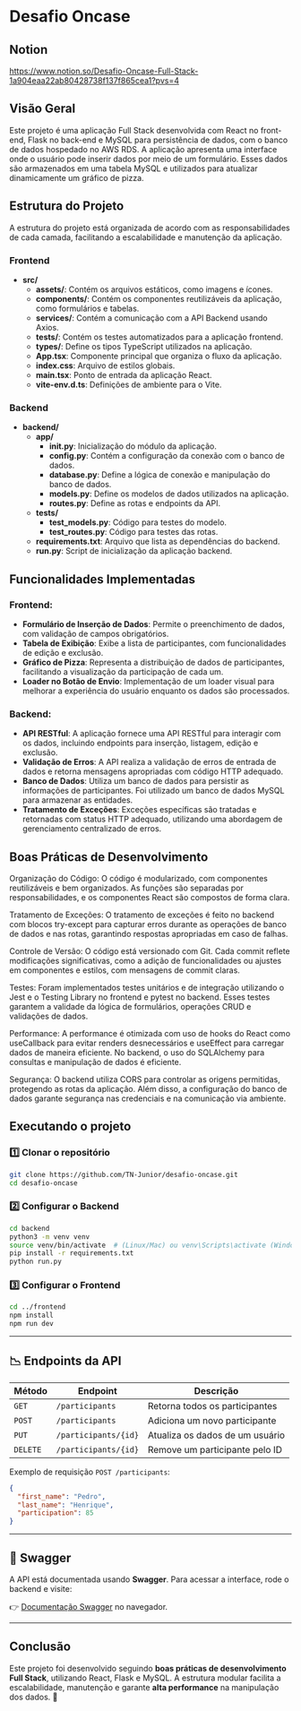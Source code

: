# Desafio Oncase

## Notion
https://www.notion.so/Desafio-Oncase-Full-Stack-1a904eaa22ab80428738f137f865cea1?pvs=4

## Visão Geral
Este projeto é uma aplicação Full Stack desenvolvida com React no front-end, Flask no back-end e MySQL para persistência de dados, com o banco de dados hospedado no AWS RDS. A aplicação apresenta uma interface onde o usuário pode inserir dados por meio de um formulário. Esses dados são armazenados em uma tabela MySQL e utilizados para atualizar dinamicamente um gráfico de pizza.

## Estrutura do Projeto
A estrutura do projeto está organizada de acordo com as responsabilidades de cada camada, facilitando a escalabilidade e manutenção da aplicação.

### Frontend
- **src/**
  - **assets/**: Contém os arquivos estáticos, como imagens e ícones.
  - **components/**: Contém os componentes reutilizáveis da aplicação, como formulários e tabelas.
  - **services/**: Contém a comunicação com a API Backend usando Axios.
  - **tests/**: Contém os testes automatizados para a aplicação frontend.
  - **types/**: Define os tipos TypeScript utilizados na aplicação.
  - **App.tsx**: Componente principal que organiza o fluxo da aplicação.
  - **index.css**: Arquivo de estilos globais.
  - **main.tsx**: Ponto de entrada da aplicação React.
  - **vite-env.d.ts**: Definições de ambiente para o Vite.

### Backend
- **backend/**
  - **app/**
    - **__init__.py**: Inicialização do módulo da aplicação.
    - **config.py**: Contém a configuração da conexão com o banco de dados.
    - **database.py**: Define a lógica de conexão e manipulação do banco de dados.
    - **models.py**: Define os modelos de dados utilizados na aplicação.
    - **routes.py**: Define as rotas e endpoints da API.
  - **tests/**
    - **test_models.py**: Código para testes do modelo.
    - **test_routes.py**: Código para testes das rotas.
  - **requirements.txt**: Arquivo que lista as dependências do backend.
  - **run.py**: Script de inicialização da aplicação backend.

## Funcionalidades Implementadas

### Frontend:
- **Formulário de Inserção de Dados**: Permite o preenchimento de dados, com validação de campos obrigatórios.
- **Tabela de Exibição**: Exibe a lista de participantes, com funcionalidades de edição e exclusão.
- **Gráfico de Pizza**: Representa a distribuição de dados de participantes, facilitando a visualização da participação de cada um.
- **Loader no Botão de Envio**: Implementação de um loader visual para melhorar a experiência do usuário enquanto os dados são processados.

### Backend:
- **API RESTful**: A aplicação fornece uma API RESTful para interagir com os dados, incluindo endpoints para inserção, listagem, edição e exclusão.
- **Validação de Erros**: A API realiza a validação de erros de entrada de dados e retorna mensagens apropriadas com código HTTP adequado.
- **Banco de Dados**: Utiliza um banco de dados para persistir as informações de participantes. Foi utilizado um banco de dados MySQL para armazenar as entidades.
- **Tratamento de Exceções**: Exceções específicas são tratadas e retornadas com status HTTP adequado, utilizando uma abordagem de gerenciamento centralizado de erros.


## Boas Práticas de Desenvolvimento

Organização do Código: O código é modularizado, com componentes reutilizáveis e bem organizados. As funções são separadas por responsabilidades, e os componentes React são compostos de forma clara.


Tratamento de Exceções: O tratamento de exceções é feito no backend com blocos try-except para capturar erros durante as operações de banco de dados e nas rotas, garantindo respostas apropriadas em caso de falhas.


Controle de Versão: O código está versionado com Git. Cada commit reflete modificações significativas, como a adição de funcionalidades ou ajustes em componentes e estilos, com mensagens de commit claras.


Testes: Foram implementados testes unitários e de integração utilizando o Jest e o Testing Library no frontend e pytest no backend. Esses testes garantem a validade da lógica de formulários, operações CRUD e validações de dados.


Performance: A performance é otimizada com uso de hooks do React como useCallback para evitar renders desnecessários e useEffect para carregar dados de maneira eficiente. No backend, o uso do SQLAlchemy para consultas e manipulação de dados é eficiente.


Segurança: O backend utiliza CORS para controlar as origens permitidas, protegendo as rotas da aplicação. Além disso, a configuração do banco de dados garante segurança nas credenciais e na comunicação via ambiente.

## Executando o projeto

### 1️⃣ Clonar o repositório
```bash
git clone https://github.com/TN-Junior/desafio-oncase.git
cd desafio-oncase
```

### 2️⃣ Configurar o Backend
```bash
cd backend
python3 -m venv venv
source venv/bin/activate  # (Linux/Mac) ou venv\Scripts\activate (Windows)
pip install -r requirements.txt
python run.py
```

### 3️⃣ Configurar o Frontend
```bash
cd ../frontend
npm install
npm run dev
```

---

## 📉 Endpoints da API

| Método | Endpoint               | Descrição                         |
|--------|------------------------|-----------------------------------|
| `GET`  | `/participants`        | Retorna todos os participantes   |
| `POST` | `/participants`        | Adiciona um novo participante    |
| `PUT`  | `/participants/{id}`   | Atualiza os dados de um usuário  |
| `DELETE` | `/participants/{id}` | Remove um participante pelo ID   |

Exemplo de requisição `POST /participants`:
```json
{
  "first_name": "Pedro",
  "last_name": "Henrique",
  "participation": 85
}
```

---

## 📝 Swagger

A API está documentada usando **Swagger**. Para acessar a interface, rode o backend e visite:

👉 [Documentação Swagger](https://backend-1-9yab.onrender.com/apidocs/) no navegador.

---

## Conclusão

Este projeto foi desenvolvido seguindo **boas práticas de desenvolvimento Full Stack**, utilizando React, Flask e MySQL. A estrutura modular facilita a escalabilidade, manutenção e garante **alta performance** na manipulação dos dados. 🚀


 




